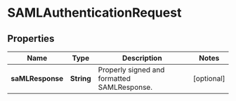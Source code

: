 

# SAMLAuthenticationRequest


## Properties

| Name | Type | Description | Notes |
|------------ | ------------- | ------------- | -------------|
|**saMLResponse** | **String** | Properly signed and formatted SAMLResponse. |  [optional] |




